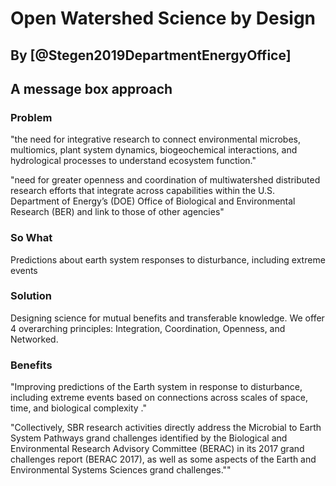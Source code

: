 # Open Watershed Science by Design 
## By [@Stegen2019DepartmentEnergyOffice]
## A message box approach

### Problem
"the need for integrative research to connect environmental microbes, multiomics, plant system dynamics, biogeochemical interactions, and hydrological processes to understand ecosystem function."

"need for greater openness and coordination of multiwatershed distributed research efforts that integrate across capabilities within the U.S. Department of Energy’s (DOE) Office of Biological and Environmental Research (BER) and link to those of other agencies"
### So What
Predictions about earth system responses to disturbance, including extreme events 
### Solution
Designing science for mutual benefits and transferable knowledge. We offer 4 overarching principles: Integration, Coordination, Openness, and Networked. 

### Benefits
"Improving predictions of the Earth system in response to disturbance, including extreme events based on connections across scales of space, time, and biological complexity ."

"Collectively, SBR research activities directly address the Microbial to Earth System Pathways grand challenges identified by the Biological and Environmental Research Advisory Committee (BERAC) in its 2017 grand challenges report (BERAC 2017), as well as some aspects of the Earth and Environmental Systems Sciences grand challenges.""

